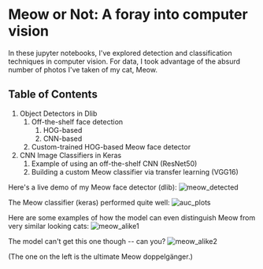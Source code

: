 # Meow or Not: A foray into computer vision

In these jupyter notebooks, I've explored detection and classification techniques in computer vision.
For data, I took advantage of the absurd number of photos I've taken of my cat, Meow.

## Table of Contents

1. Object Detectors in Dlib
	1. Off-the-shelf face detection
		1. HOG-based
		2. CNN-based
	2. Custom-trained HOG-based Meow face detector
2. CNN Image Classifiers in Keras
	1. Example of using an off-the-shelf CNN (ResNet50)
	2. Building a custom Meow classifier via transfer learning (VGG16)

Here's a live demo of my Meow face detector (dlib):
![meow_detected](https://user-images.githubusercontent.com/26487650/31292982-64c44b90-aa8a-11e7-8c1e-bd716e4f2638.gif)

The Meow classifier (keras) performed quite well:
![auc_plots](https://user-images.githubusercontent.com/26487650/31352680-7cd4850e-ace4-11e7-9f5f-3b358fca6241.png)

Here are some examples of how the model can even distinguish Meow from very similar looking cats:
![meow_alike1](https://user-images.githubusercontent.com/26487650/31352681-7ce3229e-ace4-11e7-9706-54908aca8e8d.png)

The model can't get this one though -- can you?
![meow_alike2](https://user-images.githubusercontent.com/26487650/31352682-7cea90ce-ace4-11e7-95c0-60d1880b5328.png)

(The one on the left is the ultimate Meow doppelgänger.)
